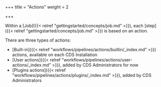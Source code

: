 +++
title = "Actions"
weight = 2

+++


Within a [Job]({{< relref "gettingstarted/concepts/job.md" >}}), each [step]({{< relref "gettingstarted/concepts/job.md" >}}) is based on an action.

There are three types of actions:

* [Built-in]({{< relref "workflows/pipelines/actions/builtin/_index.md" >}}) actions, available on each CDS Installation
* [User actions]({{< relref "workflows/pipelines/actions/user-actions/_index.md" >}}), added by CDS Administrators for now
* [Plugins actions]({{< relref "workflows/pipelines/actions/plugins/_index.md" >}}), added by CDS Administrators
